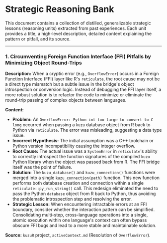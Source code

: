 # Strategic Reasoning Bank

This document contains a collection of distilled, generalizable strategic lessons (reasoning units) extracted from past experiences. Each unit provides a title, a high-level description, detailed content explaining the pattern or pitfall, and its source.

---

### 1. Circumventing Foreign Function Interface (FFI) Pitfalls by Minimizing Object Round-Trips

**Description:**
When a cryptic error (e.g., `OverflowError`) occurs in a Foreign Function Interface (FFI) layer like R's `reticulate`, the root cause may not be a direct type mismatch but a subtle issue in the bridge's object introspection or conversion logic. Instead of debugging the FFI layer itself, a more robust solution is to refactor the code to minimize or eliminate the round-trip passing of complex objects between languages.

**Content:**
-   **Problem:** An `OverflowError: Python int too large to convert to C long` occurred when passing a `kuzu` database object from R back to Python via `reticulate`. The error was misleading, suggesting a data type issue.
-   **Incorrect Hypothesis:** The initial assumption was a C++ toolchain or Python version incompatibility causing the integer overflow.
-   **Root Cause:** The actual issue was a `SystemError` in `reticulate`'s ability to correctly introspect the function signatures of the compiled `kuzu` Python library when the object was passed back from R. The FFI bridge itself was the point of failure.
-   **Solution:** The `kuzu_database()` and `kuzu_connection()` functions were merged into a single `kuzu_connection(path)` function. This new function performs both database creation and connection within a single `reticulate::py_run_string()` call. This redesign eliminated the need to pass the Python `database` object from R back to Python, thus avoiding the problematic introspection step and resolving the error.
-   **Strategic Lesson:** When encountering intractable errors at an FFI boundary, consider whether the interaction pattern can be simplified. Consolidating multi-step, cross-language operations into a single, atomic execution within one language's context can often bypass obscure FFI bugs and lead to a more stable and maintainable solution.

**Source:**
`kuzuR` project, `activeContext.md` (Resolution of `OverflowError`).

